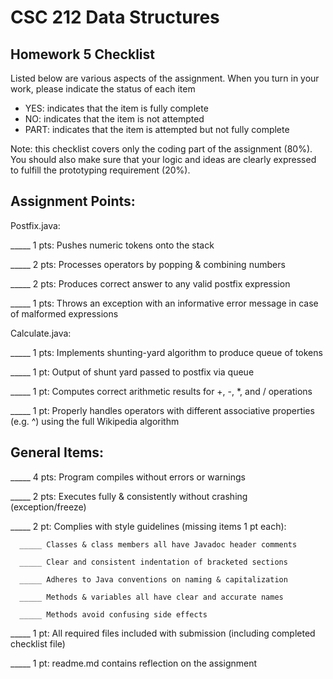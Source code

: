 # CSC 212 Data Structures
## Homework 5 Checklist

Listed below are various aspects of the assignment.  When you turn in
your work, please indicate the status of each item

- YES: indicates that the item is fully complete
- NO: indicates that the item is not attempted
- PART: indicates that the item is attempted but not fully complete

Note: this checklist covers only the coding part of the assignment (80%).
You should also make sure that your logic and ideas are clearly expressed
to fulfill the prototyping requirement (20%).

## Assignment Points:

Postfix.java:

_____ 1 pts: Pushes numeric tokens onto the stack

_____ 2 pts: Processes operators by popping & combining numbers

_____ 2 pts: Produces correct answer to any valid postfix expression

_____ 1 pts: Throws an exception with an informative error message in case of malformed expressions


Calculate.java:

_____ 1 pts: Implements shunting-yard algorithm to produce queue of tokens

_____ 1 pt: Output of shunt yard passed to postfix via queue

_____ 1 pt: Computes correct arithmetic results for +, -, *, and / operations

_____ 1 pt: Properly handles operators with different associative properties (e.g. ^) using the full Wikipedia algorithm



## General Items:

_____ 4 pts: Program compiles without errors or warnings

_____ 2 pts: Executes fully & consistently without crashing (exception/freeze)

_____ 2 pt: Complies with style guidelines (missing items 1 pt each):

      _____ Classes & class members all have Javadoc header comments

      _____ Clear and consistent indentation of bracketed sections

      _____ Adheres to Java conventions on naming & capitalization

      _____ Methods & variables all have clear and accurate names

      _____ Methods avoid confusing side effects

_____ 1 pt: All required files included with submission (including completed checklist file)

_____ 1 pt: readme.md contains reflection on the assignment